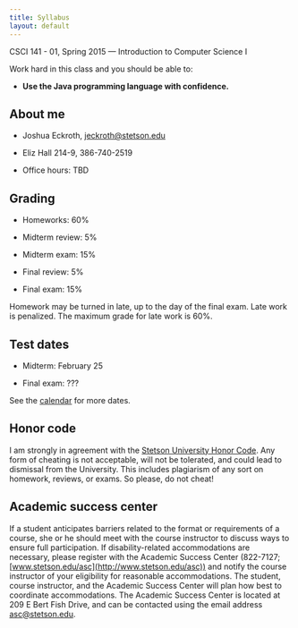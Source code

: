 ```yaml
---
title: Syllabus
layout: default
---
```


<p>
CSCI 141 - 01, Spring 2015 &mdash; Introduction to Computer Science I<br/>
</p>

Work hard in this class and you should be able to:

- <b>Use the Java programming language with confidence.</b>

## About me

- Joshua Eckroth, [jeckroth@stetson.edu](mailto:jeckroth@stetson.edu)

- Eliz Hall 214-9, 386-740-2519

- Office hours: TBD

## Grading

- Homeworks: 60%

- Midterm review: 5%

- Midterm exam: 15%

- Final review: 5%

- Final exam: 15%

Homework may be turned in late, up to the day of the final exam. Late
work is penalized. The maximum grade for late work is 60%.

## Test dates

- Midterm: February 25

- Final exam: ???

See the [calendar](/lecture/calendar.html) for more dates.

## Honor code

I am strongly in agreement with the
[Stetson University Honor Code](http://www.stetson.edu/other/honor-system/). Any
form of cheating is not acceptable, will not be tolerated, and could
lead to dismissal from the University. This includes plagiarism of any
sort on homework, reviews, or exams. So please, do not cheat!

## Academic success center

If a student anticipates barriers related to the format or
requirements of a course, she or he should meet with the course
instructor to discuss ways to ensure full participation. If
disability-related accommodations are necessary, please register with
the Academic Success Center (822-7127;
[www.stetson.edu/asc](http://www.stetson.edu/asc)) and notify the
course instructor of your eligibility for reasonable
accommodations. The student, course instructor, and the Academic
Success Center will plan how best to coordinate accommodations. The
Academic Success Center is located at 209 E Bert Fish Drive, and can
be contacted using the email address
[asc@stetson.edu](mailto:asc@stetson.edu).
